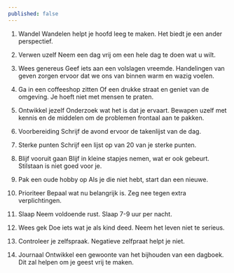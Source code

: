 ```yaml
---
published: false
---
```

1. Wandel
Wandelen helpt je hoofd leeg te maken. Het biedt je een ander perspectief.

2. Verwen uzelf
Neem een ​​dag vrij om een ​​hele dag te doen wat u wilt.

3. Wees genereus
Geef iets aan een volslagen vreemde. Handelingen van geven zorgen ervoor dat we ons van binnen warm en wazig voelen.

4. Ga in een coffeeshop zitten
Of een drukke straat en geniet van de omgeving. Je hoeft niet met mensen te praten.

5. Ontwikkel jezelf
Onderzoek wat het is dat je ervaart. Bewapen uzelf met kennis en de middelen om de problemen frontaal aan te pakken.

6. Voorbereiding
Schrijf de avond ervoor de takenlijst van de dag.

7. Sterke punten
Schrijf een lijst op van 20 van je sterke punten.

8. Blijf vooruit gaan
Blijf in kleine stapjes nemen, wat er ook gebeurt. Stilstaan ​​is niet goed voor je.

9. Pak een oude hobby op
Als je die niet hebt, start dan een nieuwe.

10. Prioriteer
Bepaal wat nu belangrijk is. Zeg nee tegen extra verplichtingen.

11. Slaap
Neem voldoende rust. Slaap 7-9 uur per nacht.

12. Wees gek
Doe iets wat je als kind deed. Neem het leven niet te serieus.

13. Controleer je zelfspraak.
Negatieve zelfpraat helpt je niet.

14. Journaal
Ontwikkel een gewoonte van het bijhouden van een dagboek. Dit zal helpen om je geest vrij te maken.